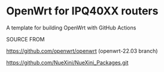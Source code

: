# OpenWrt for IPQ40XX routers

A template for building OpenWrt with GitHub Actions 

SOURCE FROM

https://github.com/openwrt/openwrt (openwrt-22.03 branch)

https://github.com/NueXini/NueXini_Packages.git
